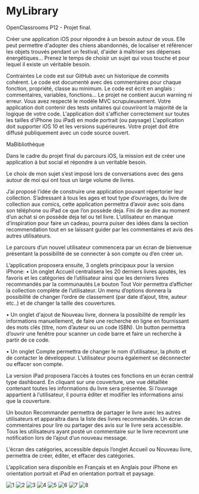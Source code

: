 # MyLibrary
OpenClassrooms P12 - Projet final.


Créer une application iOS pour répondre à un besoin autour de vous. 
Elle peut permettre d'adopter des chiens abandonnés, de localiser et référencer les objets trouvés pendant un festival,
d'aider à maîtriser ses dépenses énergétiques… Prenez le temps de choisir un sujet qui vous touche et pour lequel il existe un véritable besoin.

Contraintes
Le code est sur GitHub avec un historique de commits cohérent.
Le code est documenté avec des commentaires pour chaque fonction, propriété, classe au minimum.
Le code est écrit en anglais : commentaires, variables, fonctions…
Le projet ne contient aucun warning ni erreur.
Vous avez respecté le modèle MVC scrupuleusement.
Votre application doit contenir des tests unitaires qui couvriront la majorité de la logique de votre code.
L'application doit s'afficher correctement sur toutes les tailles d'iPhone (ou iPad) en mode portrait (ou paysage)
L'application doit supporter iOS 10 et les versions supérieures.
Votre projet doit être diffusé publiquement avec un code source ouvert.


MaBibliothèque


Dans le cadre du projet final du parcours iOS, la mission est de créer une application à but social et répondre à un veritable besoin.

Le choix de mon sujet s’est imposé lors de conversations avec des gens autour de moi qui ont tous un large volume de livres.

J’ai proposé l’idée de construire une application pouvant répertorier leur collection. 
S’adressant à tous les ages et tout type d’ouvrages, du livre de collection aux comics, cette application permettra d’avoir avec sois dans son téléphone ou iPad ce que l’on possède deja.
Fini de se dire au moment d’un achat si on possède deja tel ou tel livre.
L’utilisateur en manque d’inspiration pour faire un cadeau, pourra puiser des idées dans la section recommendation tout en se laissant guider par les commentaires et avis des autres utilisateurs.

Le parcours d’un nouvel utilisateur commencera par un écran de bienvenue présentant la possibilité de se connecter à son compte ou d’en créer un.


L’application proposera ensuite, 3 onglets principaux pour la version iPhone:
• Un onglet Accueil centralisera les 20 derniers livres ajoutés, les favoris et les catégories de
l’utilisateur ainsi que les derniers livres recommandés par la communautés
Le bouton Tout Voir permettra d’afficher la collection complète de l’utilisateur.
Un menu d’options donnera la possibilité de changer l’ordre de classement (par date d’ajout, titre, auteur etc..) et de changer la taille des couvertures.

• Un onglet d'ajout de Nouveau livre, donnera la possibilité de remplir les informations manuellement, de faire une recherche en ligne en fournissant des mots clés (titre, nom d’auteur ou un code ISBN). Un button permettra d’ouvrir une fenêtre pour scanner un code barre et faire un recherche à partir de ce code.

• Un onglet Compte permettra de changer le nom d’utilisateur, la photo et de contacter le développeur. L’utilisateur pourra également se déconnecter ou effacer son compte.

La version iPad proposera l’accès à toutes ces fonctions en un écran central type dashboard.
En cliquant sur une couverture, une vue détaillée contenant toutes les informations du livre sera présentée. Si l’ouvrage appartient à l’utilisateur, il pourra éditer et modifier les informations ainsi que la couverture.

Un bouton Recommander permettra de partager le livre avec les autres utilisateurs et apparaîtra dans la liste des livres recommandés.
Un écran de commentaires pour lire ou partager des avis sur le livre sera accessible.
Tous les utilisateurs ayant posté un commentaire sur le livre recevront une notification lors de l’ajout d’un nouveau message.

L’écran des catégories, accessible depuis l’onglet Accueil ou Nouveau livre, permettra de créer, éditer, et effacer des catégories.


L’application sera disponible en Français et en Anglais pour iPhone en orientation portrait et iPad en orientation portrait et paysage.

![1](./images/1.png) ![2](./images/2.png) ![3](./images/3.png) ![4](./images/4.png) ![5](./images/5.png) ![6](./images/6.png) ![7](./images/7.png) ![8](./images/8.png)
